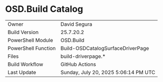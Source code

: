 ﻿# OSD.Build Catalog

| | |
|-|-|
| Owner | David Segura |
| Build Version | 25.7.20.2 |
| PowerShell Module | OSD.Build |
| PowerShell Function | Build-OSDCatalogSurfaceDriverPage |
| Files | build-driverpage.* |
| Build Workflow | GitHub Actions |
| Last Update | Sunday, July 20, 2025 5:06:14 PM UTC |

